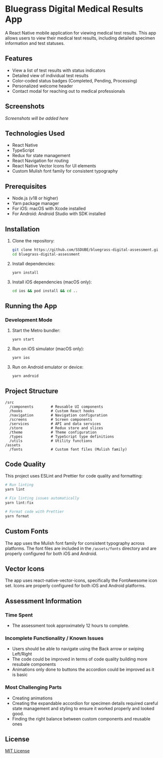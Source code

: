 # Bluegrass Digital Medical Results App

A React Native mobile application for viewing medical test results. This app allows users to view their medical test results, including detailed specimen information and test statuses.

## Features

- View a list of test results with status indicators
- Detailed view of individual test results
- Color-coded status badges (Completed, Pending, Processing)
- Personalized welcome header
- Contact modal for reaching out to medical professionals

## Screenshots

*Screenshots will be added here*

## Technologies Used

- React Native
- TypeScript
- Redux for state management
- React Navigation for routing
- React Native Vector Icons for UI elements
- Custom Mulish font family for consistent typography

## Prerequisites

- Node.js (v18 or higher)
- Yarn package manager
- For iOS: macOS with Xcode installed
- For Android: Android Studio with SDK installed

## Installation

1. Clone the repository:
   ```bash
   git clone https://github.com/SSDUBE/bluegrass-digital-assessment.git
   cd bluegrass-digital-assessment
   ```

2. Install dependencies:
   ```bash
   yarn install
   ```

3. Install iOS dependencies (macOS only):
   ```bash
   cd ios && pod install && cd ..
   ```

## Running the App

### Development Mode

1. Start the Metro bundler:
   ```bash
   yarn start
   ```

2. Run on iOS simulator (macOS only):
   ```bash
   yarn ios
   ```

3. Run on Android emulator or device:
   ```bash
   yarn android
   ```

## Project Structure

```
/src
  /components        # Reusable UI components
  /hooks             # Custom React hooks
  /navigation        # Navigation configuration
  /screens           # Screen components
  /services          # API and data services
  /store             # Redux store and slices
  /theme             # Theme configuration
  /types             # TypeScript type definitions
  /utils             # Utility functions
/assets
  /fonts             # Custom font files (Mulish family)
```

## Code Quality

This project uses ESLint and Prettier for code quality and formatting:

```bash
# Run linting
yarn lint

# Fix linting issues automatically
yarn lint:fix

# Format code with Prettier
yarn format
```

## Custom Fonts

The app uses the Mulish font family for consistent typography across platforms. The font files are included in the `/assets/fonts` directory and are properly configured for both iOS and Android.

## Vector Icons

The app uses react-native-vector-icons, specifically the FontAwesome icon set. Icons are properly configured for both iOS and Android platforms.

## Assessment Information

### Time Spent
- The assessment took approximately 12 hours to complete.

### Incomplete Functionality / Known Issues
- Users should be able to navigate using the Back arrow or swiping Left/Right
- The code could be improved in terms of code quality building more resubale components
- Animations only done to buttons the accordion could be improved as it is basic

### Most Challenging Parts
- Creating animations
- Creating the expandable accordion for specimen details required careful state management and styling to ensure it worked properly and looked good.
- Finding the right balance between custom components and reusable ones 

## License

[MIT License](LICENSE)
